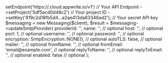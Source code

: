 <?php

use Appwrite\Client;
use Appwrite\Services\Messaging;

$client = (new Client())
    ->setEndpoint('https://<REGION>.cloud.appwrite.io/v1') // Your API Endpoint
    ->setProject('5df5acd0d48c2') // Your project ID
    ->setKey('919c2d18fb5d4...a2ae413da83346ad2'); // Your secret API key

$messaging = new Messaging($client);

$result = $messaging->updateSmtpProvider(
    providerId: '<PROVIDER_ID>',
    name: '<NAME>', // optional
    host: '<HOST>', // optional
    port: 1, // optional
    username: '<USERNAME>', // optional
    password: '<PASSWORD>', // optional
    encryption: SmtpEncryption::NONE(), // optional
    autoTLS: false, // optional
    mailer: '<MAILER>', // optional
    fromName: '<FROM_NAME>', // optional
    fromEmail: 'email@example.com', // optional
    replyToName: '<REPLY_TO_NAME>', // optional
    replyToEmail: '<REPLY_TO_EMAIL>', // optional
    enabled: false // optional
);